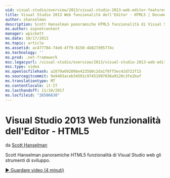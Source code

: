 ```yaml
---
uid: visual-studio/overview/2013/visual-studio-2013-web-editor-features-html5
title: Visual Studio 2013 Web funzionalità dell'Editor - HTML5 | Documenti Microsoft
author: shanselman
description: Scott Hanselman panoramiche HTML5 funzionalità di Visual Studio web gli strumenti di sviluppo.
ms.author: aspnetcontent
manager: wpickett
ms.date: 10/17/2013
ms.topic: article
ms.assetid: ac477784-74e8-4ff9-8150-4b827d95774c
ms.technology: ''
ms.prod: .net-framework
msc.legacyurl: /visual-studio/overview/2013/visual-studio-2013-web-editor-features-html5
msc.type: video
ms.openlocfilehash: a2879a69289be4235b0c2da1f0ff5ec42d722f15
ms.sourcegitcommit: 9a9483aceb34591c97451997036a9120c3fe2baf
ms.translationtype: MT
ms.contentlocale: it-IT
ms.lasthandoff: 11/10/2017
ms.locfileid: "26506630"
---
```

<a name="visual-studio-2013-web-editor-features---html5"></a>Visual Studio 2013 Web funzionalità dell'Editor - HTML5
====================
da [Scott Hanselman](https://github.com/shanselman)

Scott Hanselman panoramiche HTML5 funzionalità di Visual Studio web gli strumenti di sviluppo.

[&#9654; Guardare video (4 minuti)](https://channel9.msdn.com/Blogs/ASP-NET-Site-Videos/visual-studio-2013-web-editor-features-html5)
